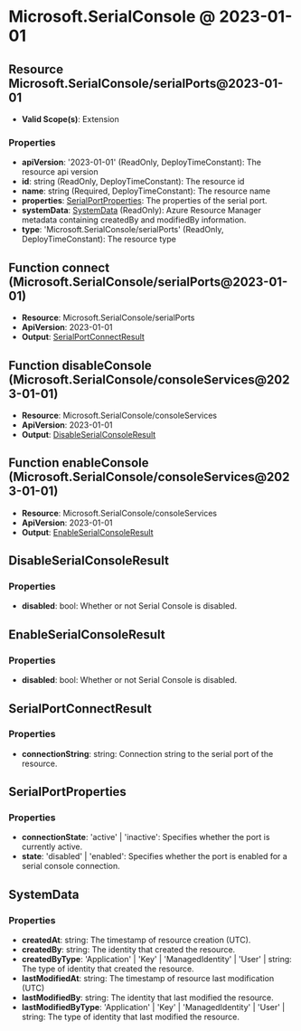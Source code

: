 # Microsoft.SerialConsole @ 2023-01-01

## Resource Microsoft.SerialConsole/serialPorts@2023-01-01
* **Valid Scope(s)**: Extension
### Properties
* **apiVersion**: '2023-01-01' (ReadOnly, DeployTimeConstant): The resource api version
* **id**: string (ReadOnly, DeployTimeConstant): The resource id
* **name**: string (Required, DeployTimeConstant): The resource name
* **properties**: [SerialPortProperties](#serialportproperties): The properties of the serial port.
* **systemData**: [SystemData](#systemdata) (ReadOnly): Azure Resource Manager metadata containing createdBy and modifiedBy information.
* **type**: 'Microsoft.SerialConsole/serialPorts' (ReadOnly, DeployTimeConstant): The resource type

## Function connect (Microsoft.SerialConsole/serialPorts@2023-01-01)
* **Resource**: Microsoft.SerialConsole/serialPorts
* **ApiVersion**: 2023-01-01
* **Output**: [SerialPortConnectResult](#serialportconnectresult)

## Function disableConsole (Microsoft.SerialConsole/consoleServices@2023-01-01)
* **Resource**: Microsoft.SerialConsole/consoleServices
* **ApiVersion**: 2023-01-01
* **Output**: [DisableSerialConsoleResult](#disableserialconsoleresult)

## Function enableConsole (Microsoft.SerialConsole/consoleServices@2023-01-01)
* **Resource**: Microsoft.SerialConsole/consoleServices
* **ApiVersion**: 2023-01-01
* **Output**: [EnableSerialConsoleResult](#enableserialconsoleresult)

## DisableSerialConsoleResult
### Properties
* **disabled**: bool: Whether or not Serial Console is disabled.

## EnableSerialConsoleResult
### Properties
* **disabled**: bool: Whether or not Serial Console is disabled.

## SerialPortConnectResult
### Properties
* **connectionString**: string: Connection string to the serial port of the resource.

## SerialPortProperties
### Properties
* **connectionState**: 'active' | 'inactive': Specifies whether the port is currently active.
* **state**: 'disabled' | 'enabled': Specifies whether the port is enabled for a serial console connection.

## SystemData
### Properties
* **createdAt**: string: The timestamp of resource creation (UTC).
* **createdBy**: string: The identity that created the resource.
* **createdByType**: 'Application' | 'Key' | 'ManagedIdentity' | 'User' | string: The type of identity that created the resource.
* **lastModifiedAt**: string: The timestamp of resource last modification (UTC)
* **lastModifiedBy**: string: The identity that last modified the resource.
* **lastModifiedByType**: 'Application' | 'Key' | 'ManagedIdentity' | 'User' | string: The type of identity that last modified the resource.

